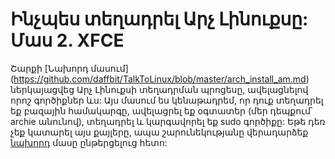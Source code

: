Ինչպես տեղադրել Արչ Լինուքսը: Մաս 2. XFCE
===============


Շարքի [Նախորդ մասում] (https://github.com/daffbit/TalkToLinux/blob/master/arch_install_am.md) ներկայացվեց Արչ Լինուքսի տեղադրման պրոցեսը, ավելացնելով որոշ գործիքներ ևս: Այս մասում ես կենաթադրեմ, որ դուք տեղադրել եք բազային համակարգը, ավելացրել եք օգտատեր (մեր դեպքում՝ archie անունով), տեղադրել և կարգավորել եք sudo գործիքը: Եթե դեռ չեք կատարել այս քայլերը, ապա շարունեկությանը վերադարձեք [նախորդ](https://github.com/daffbit/TalkToLinux/blob/master/arch_install_am.md) մասը ընթերցելուց հետո:
